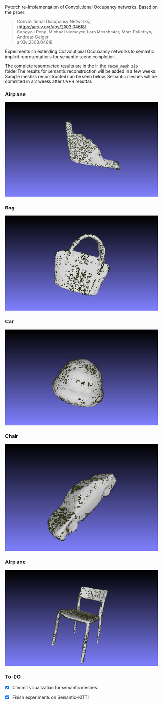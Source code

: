 Pytorch re-Implementation of Convolutional Occupancy networks. Based on the paper:

  > Convolutional Occupancy Networks](https://arxiv.org/abs/2003.04618)\
  > Songyou Peng, Michael Niemeyer, Lars Mescheder, Marc Pollefeys, Andreas Geiger\
  > arXiv:2003.04618


  Experiments on extending Convolutional Occupancy networks to semantic implicit representations for semantic scene completion. 

  The complete resontructed results are in the in the `recon_mesh.zip` folder.The results for semantic reconstruction will be added in a few weeks.
  Sample meshes reconstructed can be seen below. Semantic meshes will be commited in a 2 weeks after CVPR rebuttal.


### Airplane

![Airplane](./v0_tests/AIrplane_sample00.png "Reconstructed Airplane")

### Bag

![Bag](./v0_tests/Bag_sample00.png "Reconstructed Bag")

### Car

![Cap](./v0_tests/SampleCap00.png "Reconstructed Cap")

### Chair

![Car](./v0_tests/Sample_Car00.png "Reconstructed Car")

### Airplane

![Chair](./v0_tests/SampleChair00.png "Reconstructed Chair")


  ### To-DO
- [x] Commit visualization for semantic meshes.
- [x] Finish experiments on Semantic-KITTI
   

